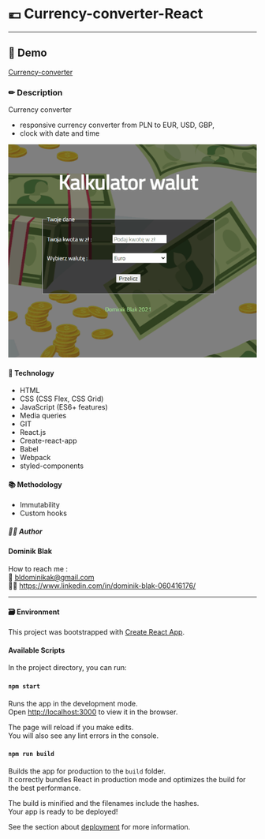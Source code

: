 # 💶 Currency-converter-React

---

## 🚀 Demo

[Currency-converter](https://dominikblak.github.io/currency-converter-react/)

### ✏ Description

Currency converter 
- responsive currency converter from PLN to EUR, USD, GBP,
- clock with date and time
<img src="https://github.com/dominikblak/currency-converter-react/blob/master/Animation_currency_converter.gif" alt="demo_Currency_converter">


#### 🧰 Technology

- HTML
- CSS (CSS Flex, CSS Grid)
- JavaScript (ES6+ features)
- Media queries
- GIT
- React.js
- Create-react-app
- Babel
- Webpack
- styled-components


#### 📚 Methodology

- Immutability
- Custom hooks

##### 👨‍💻 Author

#### Dominik Blak </br>

How to reach me : </br>
📧 bldominikak@gmail.com </br>
👨‍💼 https://www.linkedin.com/in/dominik-blak-060416176/

---

#### 🗃 Environment

This project was bootstrapped with [Create React App](https://github.com/facebook/create-react-app).

#### Available Scripts

In the project directory, you can run:

#### `npm start`

Runs the app in the development mode.\
Open [http://localhost:3000](http://localhost:3000) to view it in the browser.

The page will reload if you make edits.\
You will also see any lint errors in the console.

#### `npm run build`

Builds the app for production to the `build` folder.\
It correctly bundles React in production mode and optimizes the build for the best performance.

The build is minified and the filenames include the hashes.\
Your app is ready to be deployed!

See the section about [deployment](https://facebook.github.io/create-react-app/docs/deployment) for more information.

